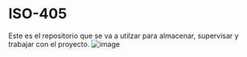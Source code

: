 # ISO-405
Este es el repositorio que se va a utilzar para almacenar, supervisar y trabajar con el proyecto.
![image](https://github.com/user-attachments/assets/ba72ff19-9b15-4a2e-ba49-91498522d107)

